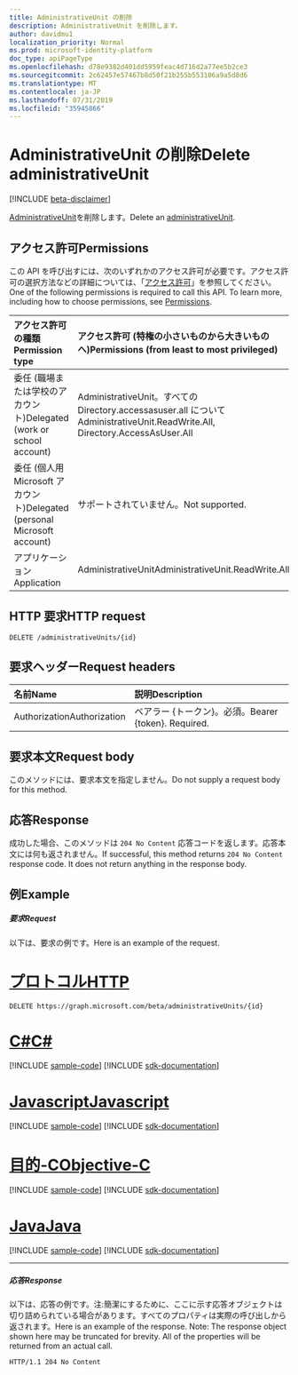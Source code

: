 ```yaml
---
title: AdministrativeUnit の削除
description: AdministrativeUnit を削除します。
author: davidmu1
localization_priority: Normal
ms.prod: microsoft-identity-platform
doc_type: apiPageType
ms.openlocfilehash: d78e9382d401dd5959feac4d716d2a77ee5b2ce3
ms.sourcegitcommit: 2c62457e57467b8d50f21b255b553106a9a5d8d6
ms.translationtype: MT
ms.contentlocale: ja-JP
ms.lasthandoff: 07/31/2019
ms.locfileid: "35945866"
---
```

# <a name="delete-administrativeunit"></a><span data-ttu-id="7477f-103">AdministrativeUnit の削除</span><span class="sxs-lookup"><span data-stu-id="7477f-103">Delete administrativeUnit</span></span>

[!INCLUDE [beta-disclaimer](../../includes/beta-disclaimer.md)]

<span data-ttu-id="7477f-104">[AdministrativeUnit](../resources/administrativeunit.md)を削除します。</span><span class="sxs-lookup"><span data-stu-id="7477f-104">Delete an [administrativeUnit](../resources/administrativeunit.md).</span></span>

## <a name="permissions"></a><span data-ttu-id="7477f-105">アクセス許可</span><span class="sxs-lookup"><span data-stu-id="7477f-105">Permissions</span></span>
<span data-ttu-id="7477f-p101">この API を呼び出すには、次のいずれかのアクセス許可が必要です。アクセス許可の選択方法などの詳細については、「[アクセス許可](/graph/permissions-reference)」を参照してください。</span><span class="sxs-lookup"><span data-stu-id="7477f-p101">One of the following permissions is required to call this API. To learn more, including how to choose permissions, see [Permissions](/graph/permissions-reference).</span></span>


|<span data-ttu-id="7477f-108">アクセス許可の種類</span><span class="sxs-lookup"><span data-stu-id="7477f-108">Permission type</span></span>      | <span data-ttu-id="7477f-109">アクセス許可 (特権の小さいものから大きいものへ)</span><span class="sxs-lookup"><span data-stu-id="7477f-109">Permissions (from least to most privileged)</span></span>              |
|:--------------------|:---------------------------------------------------------|
|<span data-ttu-id="7477f-110">委任 (職場または学校のアカウント)</span><span class="sxs-lookup"><span data-stu-id="7477f-110">Delegated (work or school account)</span></span> | <span data-ttu-id="7477f-111">AdministrativeUnit。すべての Directory.accessasuser.all について</span><span class="sxs-lookup"><span data-stu-id="7477f-111">AdministrativeUnit.ReadWrite.All, Directory.AccessAsUser.All</span></span>    |
|<span data-ttu-id="7477f-112">委任 (個人用 Microsoft アカウント)</span><span class="sxs-lookup"><span data-stu-id="7477f-112">Delegated (personal Microsoft account)</span></span> | <span data-ttu-id="7477f-113">サポートされていません。</span><span class="sxs-lookup"><span data-stu-id="7477f-113">Not supported.</span></span>    |
|<span data-ttu-id="7477f-114">アプリケーション</span><span class="sxs-lookup"><span data-stu-id="7477f-114">Application</span></span> | <span data-ttu-id="7477f-115">AdministrativeUnit</span><span class="sxs-lookup"><span data-stu-id="7477f-115">AdministrativeUnit.ReadWrite.All</span></span> |

## <a name="http-request"></a><span data-ttu-id="7477f-116">HTTP 要求</span><span class="sxs-lookup"><span data-stu-id="7477f-116">HTTP request</span></span>
<!-- { "blockType": "ignored" } -->
```http
DELETE /administrativeUnits/{id}

```
## <a name="request-headers"></a><span data-ttu-id="7477f-117">要求ヘッダー</span><span class="sxs-lookup"><span data-stu-id="7477f-117">Request headers</span></span>
| <span data-ttu-id="7477f-118">名前</span><span class="sxs-lookup"><span data-stu-id="7477f-118">Name</span></span>       | <span data-ttu-id="7477f-119">説明</span><span class="sxs-lookup"><span data-stu-id="7477f-119">Description</span></span>|
|:---------------|:----------|
| <span data-ttu-id="7477f-120">Authorization</span><span class="sxs-lookup"><span data-stu-id="7477f-120">Authorization</span></span>  | <span data-ttu-id="7477f-p102">ベアラー {トークン}。必須。</span><span class="sxs-lookup"><span data-stu-id="7477f-p102">Bearer {token}. Required.</span></span> |

## <a name="request-body"></a><span data-ttu-id="7477f-123">要求本文</span><span class="sxs-lookup"><span data-stu-id="7477f-123">Request body</span></span>
<span data-ttu-id="7477f-124">このメソッドには、要求本文を指定しません。</span><span class="sxs-lookup"><span data-stu-id="7477f-124">Do not supply a request body for this method.</span></span>

## <a name="response"></a><span data-ttu-id="7477f-125">応答</span><span class="sxs-lookup"><span data-stu-id="7477f-125">Response</span></span>

<span data-ttu-id="7477f-p103">成功した場合、このメソッドは `204 No Content` 応答コードを返します。応答本文には何も返されません。</span><span class="sxs-lookup"><span data-stu-id="7477f-p103">If successful, this method returns `204 No Content` response code. It does not return anything in the response body.</span></span>

## <a name="example"></a><span data-ttu-id="7477f-128">例</span><span class="sxs-lookup"><span data-stu-id="7477f-128">Example</span></span>
##### <a name="request"></a><span data-ttu-id="7477f-129">要求</span><span class="sxs-lookup"><span data-stu-id="7477f-129">Request</span></span>
<span data-ttu-id="7477f-130">以下は、要求の例です。</span><span class="sxs-lookup"><span data-stu-id="7477f-130">Here is an example of the request.</span></span>

# <a name="httptabhttp"></a>[<span data-ttu-id="7477f-131">プロトコル</span><span class="sxs-lookup"><span data-stu-id="7477f-131">HTTP</span></span>](#tab/http)
<!-- {
  "blockType": "request",
  "name": "delete_administrativeunit"
}-->
```http
DELETE https://graph.microsoft.com/beta/administrativeUnits/{id}
```
# <a name="ctabcsharp"></a>[<span data-ttu-id="7477f-132">C#</span><span class="sxs-lookup"><span data-stu-id="7477f-132">C#</span></span>](#tab/csharp)
[!INCLUDE [sample-code](../includes/snippets/csharp/delete-administrativeunit-csharp-snippets.md)]
[!INCLUDE [sdk-documentation](../includes/snippets/snippets-sdk-documentation-link.md)]

# <a name="javascripttabjavascript"></a>[<span data-ttu-id="7477f-133">Javascript</span><span class="sxs-lookup"><span data-stu-id="7477f-133">Javascript</span></span>](#tab/javascript)
[!INCLUDE [sample-code](../includes/snippets/javascript/delete-administrativeunit-javascript-snippets.md)]
[!INCLUDE [sdk-documentation](../includes/snippets/snippets-sdk-documentation-link.md)]

# <a name="objective-ctabobjc"></a>[<span data-ttu-id="7477f-134">目的-C</span><span class="sxs-lookup"><span data-stu-id="7477f-134">Objective-C</span></span>](#tab/objc)
[!INCLUDE [sample-code](../includes/snippets/objc/delete-administrativeunit-objc-snippets.md)]
[!INCLUDE [sdk-documentation](../includes/snippets/snippets-sdk-documentation-link.md)]

# <a name="javatabjava"></a>[<span data-ttu-id="7477f-135">Java</span><span class="sxs-lookup"><span data-stu-id="7477f-135">Java</span></span>](#tab/java)
[!INCLUDE [sample-code](../includes/snippets/java/delete-administrativeunit-java-snippets.md)]
[!INCLUDE [sdk-documentation](../includes/snippets/snippets-sdk-documentation-link.md)]

---

##### <a name="response"></a><span data-ttu-id="7477f-136">応答</span><span class="sxs-lookup"><span data-stu-id="7477f-136">Response</span></span>
<span data-ttu-id="7477f-p104">以下は、応答の例です。注:簡潔にするために、ここに示す応答オブジェクトは切り詰められている場合があります。すべてのプロパティは実際の呼び出しから返されます。</span><span class="sxs-lookup"><span data-stu-id="7477f-p104">Here is an example of the response. Note: The response object shown here may be truncated for brevity. All of the properties will be returned from an actual call.</span></span>
<!-- {
  "blockType": "response",
  "truncated": true
} -->
```http
HTTP/1.1 204 No Content
```

<!-- uuid: 8fcb5dbc-d5aa-4681-8e31-b001d5168d79
2015-10-25 14:57:30 UTC -->
<!--
{
  "type": "#page.annotation",
  "description": "Delete administrativeUnit",
  "keywords": "",
  "section": "documentation",
  "tocPath": "",
  "suppressions": [
  ]
}
-->
